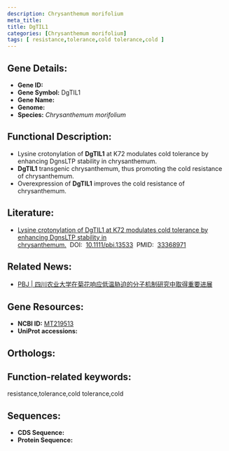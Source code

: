 ```yaml
---
description: Chrysanthemum morifolium
meta_title:
title: DgTIL1
categories: [Chrysanthemum morifolium]
tags: [ resistance,tolerance,cold tolerance,cold ]
---
```


## Gene Details:
- **Gene ID:**	[]()
- **Gene Symbol:** DgTIL1
- **Gene Name:** 
- **Genome:** []()
- **Species:** *Chrysanthemum morifolium*

## Functional Description:
   - Lysine crotonylation of **DgTIL1** at K72 modulates cold tolerance by enhancing DgnsLTP stability in chrysanthemum.
   - **DgTIL1** transgenic chrysanthemum, thus promoting the cold resistance of chrysanthemum.
   - Overexpression of **DgTIL1** improves the cold resistance of chrysanthemum.

## Literature:
   - [Lysine crotonylation of DgTIL1 at K72 modulates cold tolerance by enhancing DgnsLTP stability in chrysanthemum.]( https://onlinelibrary.wiley.com/doi/10.1111/pbi.13533)&nbsp;&nbsp;DOI:&nbsp;&nbsp;[10.1111/pbi.13533](https://onlinelibrary.wiley.com/doi/10.1111/pbi.13533)&nbsp;&nbsp;PMID:&nbsp;&nbsp;[33368971](https://pubmed.ncbi.nlm.nih.gov/33368971/)

## Related News:
   - [PBJ | 四川农业大学在菊花响应低温胁迫的分子机制研究中取得重要进展](https://mp.weixin.qq.com/s?__biz=MzIyOTY2NDYyNQ==&mid=2247506297&idx=3&sn=ca236e5ffaa75fa43a8366af6cf24d5e&chksm=e8bdab67dfca227104acfb2089ca1dc187bcbf9025d144e7b25765014fb3625712e91927aeb3&scene=27#wechat_redirect)

## Gene Resources:
- **NCBI ID:** [MT219513](https://www.ncbi.nlm.nih.gov/gene/?term=MT219513)
- **UniProt accessions:** [](https://www.uniprot.org/uniprotkb//entry)

## Orthologs:


## Function-related keywords:
resistance,tolerance,cold tolerance,cold

## Sequences:
- **CDS Sequence:**
- **Protein Sequence:**
